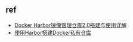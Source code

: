 

## ref

+ [Docker Harbor镜像管理仓库2.0搭建与使用详解 ](https://blog.csdn.net/qq_34556414/article/details/109670343s)
+ [使用Harbor搭建Docker私有仓库](https://segmentfault.com/a/1190000040207044)